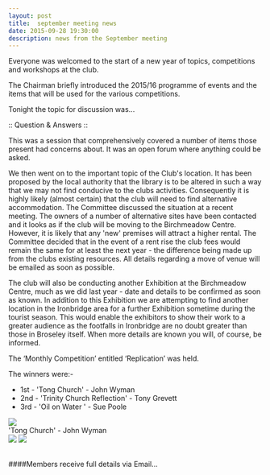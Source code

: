 ```yaml
---
layout: post
title:  september meeting news
date: 2015-09-28 19:30:00
description: news from the September meeting
---
```


Everyone was welcomed to the start of a new year of topics, competitions and workshops at the club.

The Chairman briefly introduced the 2015/16 programme of events and the items that will be used for the various competitions.

Tonight the topic for discussion was...

:: Question & Answers ::

This was a session that comprehensively covered a number of items those present had concerns about. It was an open forum where anything could be asked.

We then went on to the important topic of the Club's location. It has been proposed by the local authority that the library is to be altered in such a way that we may not find conducive to the clubs activities. Consequently it is highly likely (almost certain) that the club will need to find alternative accommodation. The Committee discussed the situation at a recent meeting. The owners of a number of alternative sites have been contacted and it looks as if the club will be moving to the Birchmeadow Centre. However, it is likely that any 'new' premises will attract a higher rental. The Committee decided that in the event of a rent rise the club fees would remain the same for at least the next year - the difference being made up from the clubs existing resources. All details regarding a move of venue will be emailed as soon as possible.

The club will also be conducting another Exhibition at the Birchmeadow Centre, much as we did last year - date and details to be confirmed as soon as known. In addition to this Exhibition we are attempting to find another location in the Ironbridge area for a further Exhibition sometime during the tourist season. This would enable the exhibitors to show their work to a greater audience as the footfalls in Ironbridge are no doubt greater than those in Broseley itself. When more details are known you will, of course, be informed.

The ‘Monthly Competition’ entitled ‘Replication’ was held.

The winners were:-
<ul>
	<li>1st - 'Tong Church' - John Wyman</li>
	<li>2nd - 'Trinity Church Reflection' - Tony Grevett</li>
	<li>3rd - 'Oil on Water ' - Sue Poole</li>
</ul>

<div class="img_row">
	<img class="col three" src="{{ site.baseurl }}/assets/img/Tong-Church.JPG">
</div>
<div class="col three caption">
	'Tong Church' - John Wyman
</div>

<div class="img_row">
	<img class="col two" src="{{ site.baseurl }}/assets/img/Trinity-Church-Reflection.jpg">
	<img class="col one" src="{{ site.baseurl }}/assets/img/Oil-Water.jpg">
</div>

<br>

####Members receive full details via Email...